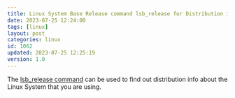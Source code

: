 ```yaml
---
title: Linux System Base Release command lsb_release for Distribution info
date: 2023-07-25 12:24:00
tags: [linux]
layout: post
categories: linux
id: 1062
updated: 2023-07-25 12:25:19
version: 1.0
---
```


The [lsb_release command](https://linux.die.net/man/1/lsb_release) can be used to find out distribution info about the Linux System that you are using.

<!-- more -->
